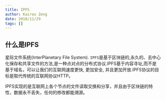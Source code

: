```yaml
---
title: IPFS
author: Kairou Zeng
date: 2018/11/29
tags: []
---
```


## 什么是IPFS

星际文件系统(InterPlanetary File System). `IPFS`是基于区块链的,永久的、去中心化保存和共享文件的方法,是一种点对点的分布式协议.IPFS基于内容寻址,而不是基于域名，可以让我们的互联网速度更快, 更加安全, 并且更加开放.IPFS协议的目标是取代传统的互联网协议HTTP。

IPFS实现的是互联网上各个节点的文件读取交换和分享，并且由于区块链的特性，数据永不丢失，任何的修改都能溯源。